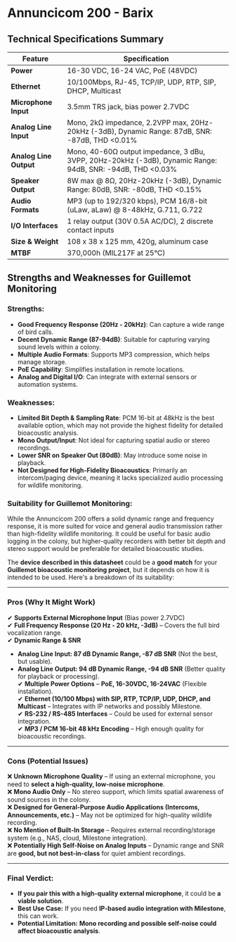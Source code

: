 # Annuncicom 200 - Barix

## Technical Specifications Summary

| Feature                | Specification |
|------------------------|--------------|
| **Power**             | 16-30 VDC, 16-24 VAC, PoE (48VDC) |
| **Ethernet**          | 10/100Mbps, RJ-45, TCP/IP, UDP, RTP, SIP, DHCP, Multicast |
| **Microphone Input**  | 3.5mm TRS jack, bias power 2.7VDC |
| **Analog Line Input** | Mono, 2kΩ impedance, 2.2VPP max, 20Hz-20kHz (-3dB), Dynamic Range: 87dB, SNR: -87dB, THD <0.01% |
| **Analog Line Output** | Mono, 40-60Ω output impedance, 3 dBu, 3VPP, 20Hz-20kHz (-3dB), Dynamic Range: 94dB, SNR: -94dB, THD <0.03% |
| **Speaker Output**    | 8W max @ 8Ω, 20Hz-20kHz (-3dB), Dynamic Range: 80dB, SNR: -80dB, THD <0.15% |
| **Audio Formats**     | MP3 (up to 192/320 kbps), PCM 16/8-bit (uLaw, aLaw) @ 8-48kHz, G.711, G.722 |
| **I/O Interfaces**    | 1 relay output (30V 0.5A AC/DC), 2 discrete contact inputs |
| **Size & Weight**     | 108 x 38 x 125 mm, 420g, aluminum case |
| **MTBF**             | 370,000h (MIL217F at 25°C) |

## Strengths and Weaknesses for Guillemot Monitoring

### Strengths:
- **Good Frequency Response (20Hz - 20kHz)**: Can capture a wide range of bird calls.
- **Decent Dynamic Range (87-94dB)**: Suitable for capturing varying sound levels within a colony.
- **Multiple Audio Formats**: Supports MP3 compression, which helps manage storage.
- **PoE Capability**: Simplifies installation in remote locations.
- **Analog and Digital I/O**: Can integrate with external sensors or automation systems.

### Weaknesses:
- **Limited Bit Depth & Sampling Rate**: PCM 16-bit at 48kHz is the best available option, which may not provide the highest fidelity for detailed bioacoustic analysis.
- **Mono Output/Input**: Not ideal for capturing spatial audio or stereo recordings.
- **Lower SNR on Speaker Out (80dB)**: May introduce some noise in playback.
- **Not Designed for High-Fidelity Bioacoustics**: Primarily an intercom/paging device, meaning it lacks specialized audio processing for wildlife monitoring.

### Suitability for Guillemot Monitoring:
While the Annuncicom 200 offers a solid dynamic range and frequency response, it is more suited for voice and general audio transmission rather than high-fidelity wildlife monitoring. It could be useful for basic audio logging in the colony, but higher-quality recorders with better bit depth and stereo support would be preferable for detailed bioacoustic studies.

The **device described in this datasheet** could be a **good match** for your **Guillemot bioacoustic monitoring project**, but it depends on how it is intended to be used. Here's a breakdown of its suitability:

---

### **Pros (Why It Might Work)**
✔ **Supports External Microphone Input** (Bias power 2.7VDC)  
✔ **Full Frequency Response (20 Hz - 20 kHz, -3dB)** – Covers the full bird vocalization range.  
✔ **Dynamic Range & SNR**  
   - **Analog Line Input: 87 dB Dynamic Range, -87 dB SNR** (Not the best, but usable).  
   - **Analog Line Output: 94 dB Dynamic Range, -94 dB SNR** (Better quality for playback or processing).  
✔ **Multiple Power Options** – **PoE, 16-30VDC, 16-24VAC** (Flexible installation).  
✔ **Ethernet (10/100 Mbps) with SIP, RTP, TCP/IP, UDP, DHCP, and Multicast** – Integrates with IP networks and possibly Milestone.  
✔ **RS-232 / RS-485 Interfaces** – Could be used for external sensor integration.  
✔ **MP3 / PCM 16-bit 48 kHz Encoding** – High enough quality for bioacoustic recordings.  

---

### **Cons (Potential Issues)**
❌ **Unknown Microphone Quality** – If using an external microphone, you need to **select a high-quality, low-noise microphone**.  
❌ **Mono Audio Only** – No stereo support, which limits spatial awareness of sound sources in the colony.  
❌ **Designed for General-Purpose Audio Applications (Intercoms, Announcements, etc.)** – May not be optimized for high-quality wildlife recording.  
❌ **No Mention of Built-In Storage** – Requires external recording/storage system (e.g., NAS, cloud, Milestone integration).  
❌ **Potentially High Self-Noise on Analog Inputs** – Dynamic range and SNR are **good, but not best-in-class** for quiet ambient recordings.  

---

### **Final Verdict:**
- **If you pair this with a high-quality external microphone**, it could be **a viable solution**.
- **Best Use Case:** If you need **IP-based audio integration with Milestone**, this can work.
- **Potential Limitation:** **Mono recording and possible self-noise could affect bioacoustic analysis**.
